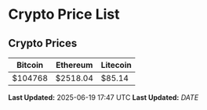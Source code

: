# Crypto Price List

## Crypto Prices
| Bitcoin | Ethereum | Litecoin |
| ------- | -------- | -------- |
| $104768 | $2518.04 | $85.14 |
**Last Updated:** 2025-06-19 17:47 UTC
**Last Updated:** $DATE$
